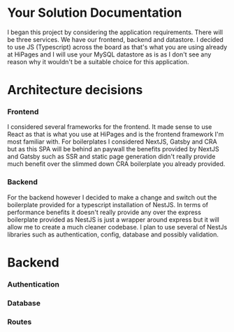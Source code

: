 Your Solution Documentation
===========================

I began this project by considering the application requirements. There will be three services. We have our frontend, backend and datastore. I decided to use JS (Typescript) across the board as that's what you are using already at HiPages and I will use your MySQL datastore as is as I don't see any reason why it wouldn't be a suitable choice for this application.

# Architecture decisions
### Frontend
I considered several frameworks for the frontend. It made sense to use React as that is what you use at HiPages and is the frontend framework I'm most familiar with. For boilerplates I considered NextJS, Gatsby and CRA but as this SPA will be behind an paywall the benefits provided by NextJS and Gatsby such as SSR and static page generation didn't really provide much benefit over the slimmed down CRA boilerplate you already provided.

### Backend
For the backend however I decided to make a change and switch out the boilerplate provided for a typescript installation of NestJS. In terms of performance benefits it doesn't really provide any over the express boilerplate provided as NestJS is just a wrapper around express but it will allow me to create a much cleaner codebase. I plan to use several of NestJs libraries such as authentication, config, database and possibly validation.

# Backend

### Authentication

### Database

### Routes

